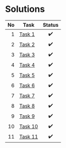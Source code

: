 # Solutions

| No | Task | Status |
| -: | ---- | :----: |
| 1 | [Task 1](task1.html) | :heavy_check_mark: |
| 2 | [Task 2](task2.html) | :heavy_check_mark: |
| 3 | [Task 3](task3.html) | :heavy_check_mark: |
| 4 | [Task 4](task4.html) | :heavy_check_mark: |
| 5 | [Task 5](task5.html) | :heavy_check_mark: |
| 6 | [Task 6](task6.html) | :heavy_check_mark: |
| 7 | [Task 7](task7.html) | :heavy_check_mark: |
| 8 | [Task 8](task8.html) | :heavy_check_mark: |
| 9 | [Task 9](task9.html) | :heavy_check_mark: |
| 10 | [Task 10](task10.html) | :heavy_check_mark: |
| 11 | [Task 11](task11.html) | :heavy_check_mark: |
